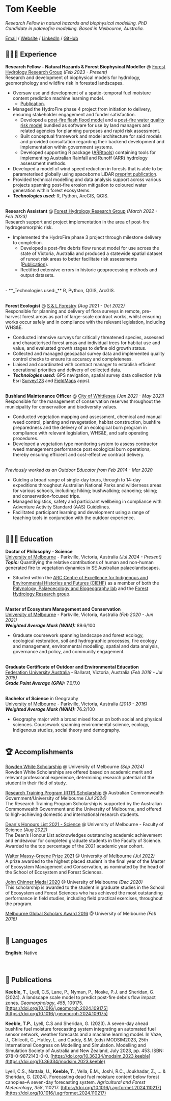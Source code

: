 # Tom Keeble

_Research Fellow in natural hazards and biophysical modelling._
_PhD Candidate in palaeofire modelling._
_Based in Melbourne, Australia._<br>

[Email](mailto:tomkeeble0@gmail.com) / [Website](https://tom-keeble.github.io/CV/) / [LinkedIn](https://www.linkedin.com/in/tom-keeble-674005205/) / [GitHub](https://github.com/tom-keeble/)

## 👩🏼‍💻 Experience

**Research Fellow - Natural Hazards & Forest Biophysical Modeller** @ [Forest Hydrology Research Group](https://safes.unimelb.edu.au/research/forest-hydrology) _(Feb 2023 - Present)_ <br>
Research and development of biophysical models for hydrology, geomorphology and wildfire risk in forested landscapes.
  - Oversaw use and development of a spatio-temporal fuel moisture content prediction machine learning model.
    - [Publication](https://doi.org/10.36334/modsim.2023.keeble).
  - Managed the HydroFire phase 4 project from initiation to delivery, ensuring stakeholder engagement and funder satisfaction.
    - Developed  a [post-fire flash flood model](https://github.com/tom-keeble/HydroFire_FlashFlood) and a [post-fire water quality risk model](https://github.com/tom-keeble/HydroFire_WaterQuality) bundled as software for use by land managers and related agencies for planning purposes and rapid risk assessment.
    - Built conceptual framework and model architecture for said models and provided consultation regarding their backend development and implementation within government systems.
    - Developed supporting R package ([ARRtools](https://github.com/tom-keeble/ARRtools)) containing tools for implementing Australian Rainfall and Runoff (ARR) hydrology assessment methods.
  - Developed a model of wind speed reduction in forests that is able to be parameterised globally using spaceborne LiDAR [preprint publication](https://dx.doi.org/10.2139/ssrn.5054549).
  - Provided technical modelling and data analysis support across various projects spanning post-fire erosion mitigation to coloured water generation within forest ecosystems.
  - **_Technologies used:_** R, Python, ArcGIS, QGIS.
<br><br>

**Research Assistant** @ [Forest Hydrology Research Group](https://safes.unimelb.edu.au/research/forest-hydrology) _(March 2022 - Feb 2023)_ <br>
Research support and project implementation in the area of post-fire hydrogeomorphic risk.
  - Implemented the HydroFire phase 3 project through milestone delivery to completion.
    - Developed a post-fire debris flow runout model for use across the state of Victoria, Australia and produced a statewide spatial dataset of runout risk areas to better facilitate risk assessments ([Publication](https://doi.org/10.1016/j.geomorph.2024.109175)).
    - Rectified extensive errors in historic geoprocessing methods and output datasets.
<br>
  - **_Technologies used:_** R, Python, QGIS, ArcGIS.
<br><br>

**Forest Ecologist** @ [S & L Forestry](http://www.slforestry.com.au/) _(Aug 2021 - Oct 2022)_ <br>
Responsible for planning and delivery of flora surveys in remote, pre-harvest forest areas as part of large-scale contract works, whilst ensuring works occur safely and in compliance with the relevant legislation, including WHS&E.
- Conducted intensive surveys for critically threatened species, assessed and characterised forest areas and individual trees for habitat use and value, and evaluated growth stages to define old growth status.
- Collected and managed geospatial survey data and implemented quality control checks to ensure its accuracy and completeness.
- Liaised and coordinated with contract manager to establish efficient operational priorities and delivery of collected data.
- **_Technologies used:_** GPS navigation, spatial survey data collection (via Esri [Survey123](https://survey123.arcgis.com/) and [FieldMaps](https://www.arcgis.com/apps/fieldmaps/) apps).
<br><br>

**Bushland Maintenance Officer** @ [City of Whittlesea](https://www.whittlesea.vic.gov.au/) _(Jan 2021 - May 2021)_ <br>
Responsible for the management of conservation reserves throughout the municipality for conservation and biodiversity values.
- Conducted vegetation mapping and assessment, chemical and manual weed control, planting and revegetation, habitat construction, bushfire preparedness and the delivery of an ecological burn program in compliance with relevant legislation, WHS&E, and safe operating procedures.
- Developed a vegetation type monitoring system to assess contractor weed management performance post ecological burn operations, thereby ensuring efficient and cost-effective contract delivery.
<br><br>

_Previously worked as an Outdoor Educator from Feb 2014 - Mar 2020_ <br>
  - Guiding a broad range of single-day tours, through to 14-day expeditions throughout Australian National Parks and wilderness areas for various schools, including: hiking; bushwalking; canoeing; skiing; and conservation-focused trips.
- Managed logistics, safety and participant wellbeing in compliance with Adventure Activity Standard (AAS) Guidelines.
- Facilitated participant learning and development using a range of teaching tools in conjunction with the outdoor experience.
<br><br>

## 👩🏼‍🎓 Education

**Doctor of Philosophy - Science** <br>
[University of Melbourne](https://study.unimelb.edu.au/find/courses/graduate/doctor-of-philosophy-science/) - Parkville, Victoria, Australia _(Jul 2024 - Present)_<br>
**_Topic:_** Quantifying the relative contributions of human and non-human generated fire to vegetation dynamics in SE Australian palaeolandscapes.<br>
- Situated within the [ARC Centre of Excellence for Indigenous and Environmental Histories and Futures (CIEHF)](https://ciehf.au/) as a member of both the [Palynology, Palaeoecology and Biogeography lab](https://sgeas.unimelb.edu.au/research/palynology-palaeoecology-and-biogeography) and the [Forest Hydrology Research group](https://safes.unimelb.edu.au/research/forest-hydrology).
<br><br>

**Master of Ecosystem Management and Conservation** <br>
[University of Melbourne](https://study.unimelb.edu.au/find/courses/graduate/master-of-ecosystem-management-and-conservation/) - Parkville, Victoria, Australia _(Feb 2020 - Jun 2021)_ <br>
**_Weighted Average Mark (WAM):_** 89.6/100 <br>
- Graduate coursework spanning landscape and forest ecology, ecological restoration, soil and hydrographic processes, fire ecology and management, environmental modelling, spatial and data analysis, governance and policy, and community engagement. 
<br><br>

**Graduate Certificate of Outdoor and Environmental Education** <br>
[Federation University Australia](https://federation.edu.au/) - Ballarat, Victoria, Australia _(Feb 2018 - Jul 2018)_ <br>
**_Grade Point Average (GPA):_** 7.0/7.0
<br><br>

**Bachelor of Science** in Geography<br>
[University of Melbourne](https://study.unimelb.edu.au/find/courses/major/geography/) - Parkville, Victoria, Australia _(2013 - 2016)_ <br>
**_Weighted Average Mark (WAM):_** 76.2/100 <br>
- Geography major with a broad mixed focus on both social and physical sciences. Coursework spanning environmental science, ecology, Indigenous studies, social theory and demography. 
<br><br>

## 🏆 Accomplishments

[Rowden White Scholarship](https://scholarships.unimelb.edu.au/awards/rowden-white-scholarship) @ University of Melbourne _(Sep 2024)_ <br>
Rowden White Scholarships are offered based on academic merit and relevant professional experience, determining research potential of the student in their field of study.
<br>

[Research Training Program (RTP) Scholarship](https://scholarships.unimelb.edu.au/awards/research-training-program-scholarship) @ Australian Commonwealth Government/University of Melbourne _(Jul 2024)_ <br>
The Research Training Program Scholarship is supported by the Australian Commonwealth Government and the University of Melbourne, and offered to high-achieving domestic and international research students.
<br>

[Dean's Honours List 2021 - Science](https://science.unimelb.edu.au/students/scholarships/deans-honours-list-2024) @ University of Melbourne - Faculty of Science _(Aug 2022)_ <br>
The Dean’s Honour List acknowledges outstanding academic achievement and endeavour for completed graduate students in the Faculty of Science. Awarded to the top percentage of the 2021 academic year cohort.
<br>

[Walter Massy-Greene Prize 2021](https://scholarships.unimelb.edu.au/awards/walter-massy-greene-prize) @ University of Melbourne _(Jul 2022)_ <br>
A prize awarded to the highest placed student in the final year of the Master of Ecosystem Management and Conservation, as nominated by the head of the School of Ecosystem and Forest Sciences.
<br>

[John Chinner Medal 2020](https://scholarships.unimelb.edu.au/awards/john-chinner-medal) @ University of Melbourne _(Dec 2020)_<br>
This scholarship is awarded to the student in graduate studies in the School of Ecosystem and Forest Sciences who has achieved the most outstanding performance in field studies, including field practical exercises, throughout the program.
<br>

[Melbourne Global Scholars Award 2016](https://scholarships.unimelb.edu.au/awards/mobility-awards) @ University of Melbourne _(Feb 2016)_
<br><br>

## 💬 Languages

**English**: Native <br>
<br><br>

## 📖 Publications

**Keeble, T.**, Lyell, C.S, Lane, P., Nyman, P., Noske, P.J. and Sheridan, G. (2024). A landscape scale model to predict post-fire debris flow impact zones. *Geomorphology*, *455*, 109175. [https://doi.org/10.1016/j.geomorph.2024.109175](https://doi.org/10.1016/j.geomorph.2024.109175) <br>

**Keeble, T.P.**, Lyell, C.S and Sheridan, G. (2023). A seven-day ahead bushfire fuel moisture forecasting system integrating an automated fuel sensor network, weather forecasts and a machine learning model. In Vaze, J., Chilcott, C., Hutley, L. and Cuddy, S.M. (eds) MODSIM2023, 25th International Congress on Modelling and Simulation. Modelling and Simulation Society of Australia and New Zealand, July 2023, pp. 453. ISBN: 978-0-9872143-0-0. [https://doi.org/10.36334/modsim.2023.keeble](https://doi.org/10.36334/modsim.2023.keeble) <br>

Lyell, C.S., Nattala, U., **Keeble, T.**, Vella, E.M., Joshi, R.C., Joukhadar, Z., ... & Sheridan, G. (2024). Forecasting dead fuel moisture content below forest canopies–A seven-day forecasting system. *Agricultural and Forest Meteorology*, *358*, 110217. [https://doi.org/10.1016/j.agrformet.2024.110217](https://doi.org/10.1016/j.agrformet.2024.110217)
